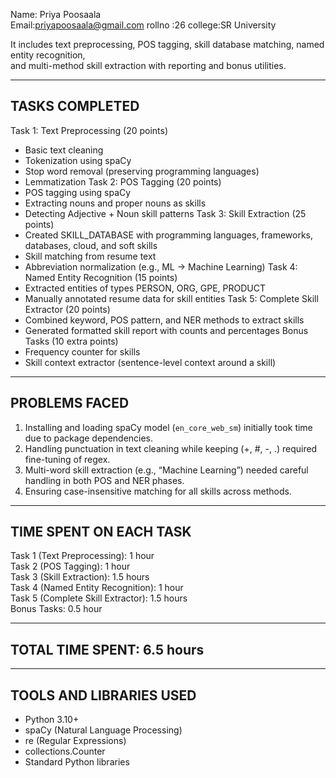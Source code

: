Name: Priya Poosaala  
Email:priyapoosaala@gmail.com
rollno :26
college:SR University

It includes text preprocessing, POS tagging, skill database matching, named entity recognition,  
and multi-method skill extraction with reporting and bonus utilities.

-----------------------------------------------
TASKS COMPLETED
-----------------------------------------------
Task 1: Text Preprocessing (20 points)
   - Basic text cleaning
   - Tokenization using spaCy
   - Stop word removal (preserving programming languages)
   - Lemmatization
Task 2: POS Tagging (20 points)
   - POS tagging using spaCy
   - Extracting nouns and proper nouns as skills
   - Detecting Adjective + Noun skill patterns
Task 3: Skill Extraction (25 points)
   - Created SKILL_DATABASE with programming languages, frameworks, databases, cloud, and soft skills
   - Skill matching from resume text
   - Abbreviation normalization (e.g., ML → Machine Learning)
Task 4: Named Entity Recognition (15 points)
   - Extracted entities of types PERSON, ORG, GPE, PRODUCT
   - Manually annotated resume data for skill entities
Task 5: Complete Skill Extractor (20 points)
   - Combined keyword, POS pattern, and NER methods to extract skills
   - Generated formatted skill report with counts and percentages
Bonus Tasks (10 extra points)
   - Frequency counter for skills
   - Skill context extractor (sentence-level context around a skill)

-----------------------------------------------
PROBLEMS FACED
-----------------------------------------------
1. Installing and loading spaCy model (`en_core_web_sm`) initially took time due to package dependencies.
2. Handling punctuation in text cleaning while keeping (+, #, -, .) required fine-tuning of regex.
3. Multi-word skill extraction (e.g., “Machine Learning”) needed careful handling in both POS and NER phases.
4. Ensuring case-insensitive matching for all skills across methods.

-----------------------------------------------
TIME SPENT ON EACH TASK
-----------------------------------------------
Task 1 (Text Preprocessing): 1 hour  
Task 2 (POS Tagging): 1 hour  
Task 3 (Skill Extraction): 1.5 hours  
Task 4 (Named Entity Recognition): 1 hour  
Task 5 (Complete Skill Extractor): 1.5 hours  
Bonus Tasks: 0.5 hour  

-----------------------------------------------
TOTAL TIME SPENT: 6.5 hours
-----------------------------------------------

-----------------------------------------------
TOOLS AND LIBRARIES USED
-----------------------------------------------
- Python 3.10+
- spaCy (Natural Language Processing)
- re (Regular Expressions)
- collections.Counter
- Standard Python libraries

